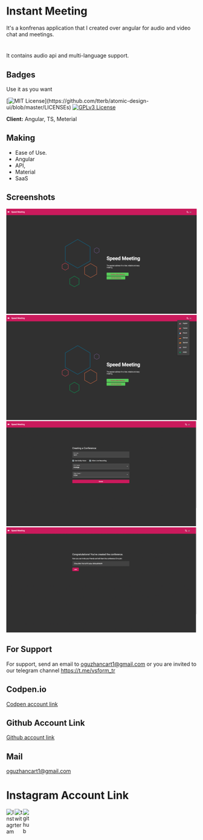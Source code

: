 # Instant Meeting
It's a konfrenas application that I created over angular for audio and video chat and meetings.
#
It contains audio api and multi-language support.

## Badges

Use it as you want

[![MIT License](https://img.shields.io/apm/l/atomic-design-ui.svg?)](https://github.com/tterb/atomic-design-ui/blob/master/LICENSEs)
[![GPLv3 License](https://img.shields.io/badge/License-GPL%20v3-yellow.svg)](https://opensource.org/licenses/)

**Client:** Angular, TS, Meterial

## Making
- Ease of Use.
- Angular
- API,
- Material
- SaaS

## Screenshots
<img src="ss/1.png">
<img src="ss/2.png">
<img src="ss/3.png">
<img src="ss/4.png">


## For Support
For support, send an email to oguzhancart1@gmail.com or you are invited to our telegram channel https://t.me/vsform_tr  
## Codpen.io
[Codpen account link](https://codepen.io/oguzhan1881)
## Github Account Link
[Github account link](https://github.com/oguzhan18)
## Mail
oguzhancart1@gmail.com
# Instagram Account Link
<a target="_blank" href="https://www.instagram.com/oguzhan_cart/">
  <img align="left" alt="Instagram" width="22px" src="https://cdn.jsdelivr.net/npm/simple-icons@v3/icons/instagram.svg" />
</a>
<a target="_blank" href="https://twitter.com/OguzhanCart">
  <img align="left" alt="twitter" width="22px" src="https://cdn.jsdelivr.net/npm/simple-icons@v3/icons/twitter.svg" />
</a>
<a target="_blank" href="https://github.com/oguzhan18">
  <img align="left" alt="github" width="22px" src="https://cdn.jsdelivr.net/npm/simple-icons@v3/icons/github.svg" />
</a>
